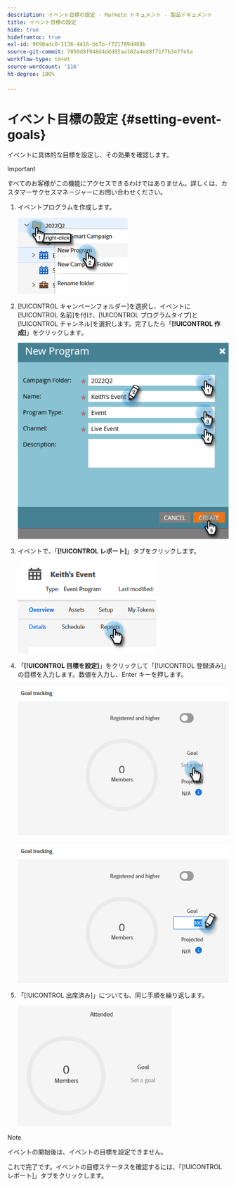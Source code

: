 ```yaml
---
description: イベント目標の設定 - Marketo ドキュメント - 製品ドキュメント
title: イベント目標の設定
hide: true
hidefromtoc: true
exl-id: 9690adc0-1136-4416-bb7b-f721789d408b
source-git-commit: 7050d8f948d4ddd85aa102a4ed8f71f7b347fe5a
workflow-type: tm+mt
source-wordcount: '116'
ht-degree: 100%

---
```


# イベント目標の設定 {#setting-event-goals}

イベントに具体的な目標を設定し、その効果を確認します。

>[!IMPORTANT]
>すべてのお客様がこの機能にアクセスできるわけではありません。詳しくは、カスタマーサクセスマネージャーにお問い合わせください。

1. イベントプログラムを作成します。

   ![](assets/setting-event-goals-1.png)

1. [!UICONTROL キャンペーンフォルダー]を選択し、イベントに[!UICONTROL 名前]を付け、[!UICONTROL プログラムタイプ]と[!UICONTROL チャンネル]を選択します。完了したら「**[!UICONTROL 作成]**」をクリックします。

   ![](assets/setting-event-goals-2.png)

1. イベントで、「**[!UICONTROL レポート]**」タブをクリックします。

   ![](assets/setting-event-goals-3.png)

1. 「**[!UICONTROL 目標を設定]**」をクリックして「[!UICONTROL 登録済み]」の目標を入力します。数値を入力し、Enter キーを押します。

   ![](assets/setting-event-goals-4.png)

   ![](assets/setting-event-goals-5.png)

1. 「[!UICONTROL 出席済み]」についても、同じ手順を繰り返します。

   ![](assets/setting-event-goals-6.png)

>[!NOTE]
>
>イベントの開始後は、イベントの目標を設定できません。

これで完了です。イベントの目標ステータスを確認するには、「[!UICONTROL レポート]」タブをクリックします。

